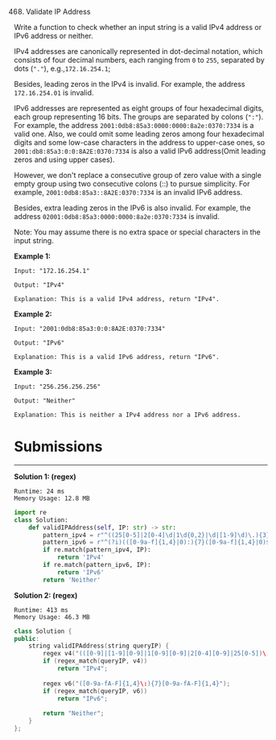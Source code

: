 468. Validate IP Address

Write a function to check whether an input string is a valid IPv4 address or IPv6 address or neither.

IPv4 addresses are canonically represented in dot-decimal notation, which consists of four decimal numbers, each ranging from `0` to `255`, separated by dots (`"."`), e.g.,`172.16.254.1`;

Besides, leading zeros in the IPv4 is invalid. For example, the address `172.16.254.01` is invalid.

IPv6 addresses are represented as eight groups of four hexadecimal digits, each group representing 16 bits. The groups are separated by colons (`":"`). For example, the address `2001:0db8:85a3:0000:0000:8a2e:0370:7334` is a valid one. Also, we could omit some leading zeros among four hexadecimal digits and some low-case characters in the address to upper-case ones, so `2001:db8:85a3:0:0:8A2E:0370:7334` is also a valid IPv6 address(Omit leading zeros and using upper cases).

However, we don't replace a consecutive group of zero value with a single empty group using two consecutive colons (::) to pursue simplicity. For example, `2001:0db8:85a3::8A2E:0370:7334` is an invalid IPv6 address.

Besides, extra leading zeros in the IPv6 is also invalid. For example, the address `02001:0db8:85a3:0000:0000:8a2e:0370:7334` is invalid.

Note: You may assume there is no extra space or special characters in the input string.

**Example 1:**
```
Input: "172.16.254.1"

Output: "IPv4"

Explanation: This is a valid IPv4 address, return "IPv4".
```

**Example 2:**
```
Input: "2001:0db8:85a3:0:0:8A2E:0370:7334"

Output: "IPv6"

Explanation: This is a valid IPv6 address, return "IPv6".
```

**Example 3:**
```
Input: "256.256.256.256"

Output: "Neither"

Explanation: This is neither a IPv4 address nor a IPv6 address.
```

# Submissions
---
**Solution 1: (regex)**
```
Runtime: 24 ms
Memory Usage: 12.8 MB
```
```python
import re
class Solution:
    def validIPAddress(self, IP: str) -> str:
        pattern_ipv4 = r"^((25[0-5]|2[0-4]\d|1\d{0,2}|\d|[1-9]\d)\.){3}(25[0-5]|2[0-4]\d|1\d{0,2}|\d|[1-9]\d)$"
        pattern_ipv6 = r"^(?i)(([0-9a-f]{1,4}|0):){7}([0-9a-f]{1,4}|0)$"
        if re.match(pattern_ipv4, IP):
            return 'IPv4'
        if re.match(pattern_ipv6, IP):
            return 'IPv6'
        return 'Neither'
```

**Solution 2: (regex)**
```
Runtime: 413 ms
Memory Usage: 46.3 MB
```
```c++
class Solution {
public:
    string validIPAddress(string queryIP) {
        regex v4("(([0-9]|[1-9][0-9]|1[0-9][0-9]|2[0-4][0-9]|25[0-5])\.){3}([0-9]|[1-9][0-9]|1[0-9][0-9]|2[0-4][0-9]|25[0-5])");
        if (regex_match(queryIP, v4))
            return "IPv4";
        
        regex v6("([0-9a-fA-F]{1,4}\:){7}[0-9a-fA-F]{1,4}");
        if (regex_match(queryIP, v6))
            return "IPv6";
        
        return "Neither";
    }
};
```
